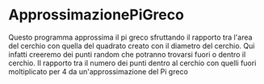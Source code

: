 # ApprossimazionePiGreco
Questo programma approssima il pi greco sfruttando il rapporto tra l'area del cerchio con quella del quadrato creato con il diametro del cerchio.
Qui infatti creeremo dei punti random che potranno trovarsi fuori o dentro il cerchio.
Il rapporto tra il numero dei punti dentro al cerchio con quelli fuori moltiplicato per 4 da un'approssimazione del Pi greco
